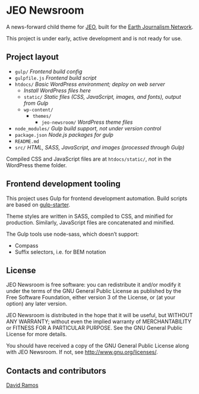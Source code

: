 # JEO Newsroom

A news-forward child theme for [JEO](http://oeco.github.io/jeo/), built for the [Earth Journalism Network](http://earthjournalism.net/).

This project is under early, active development and is not ready for use.

## Project layout

- `gulp/` _Frontend build config_
- `gulpfile.js` _Frontend build script_
- `htdocs/` _Basic WordPress environment; deploy on web server_
	- _Install WordPress files here_
	- `static/` _Static files (CSS, JavaScript, images, and fonts), output from 	Gulp_
	- `wp-content/`
		- `themes/`
			- `jeo-newsroom/` _WordPress theme files_
- `node_modules/` _Gulp build support, not under version control_
- `package.json` _Node.js packages for gulp_
- `README.md`
- `src/` _HTML, SASS, JavaScript, and images (processed through Gulp)_

Compiled CSS and JavaScript files are at `htdocs/static/`, *not* in the WordPress theme folder.

## Frontend development tooling

This project uses Gulp for frontend development automation. Build scripts are based on [gulp-starter](https://github.com/greypants/gulp-starter).

Theme styles are written in SASS, compiled to CSS, and minified for production. Similarly, JavaScript files are concatenated and minified.

The Gulp tools use node-sass, which doesn’t support:
- Compass
- Suffix selectors, i.e. for BEM notation

## License

JEO Newsroom is free software: you can redistribute it and/or modify
it under the terms of the GNU General Public License as published by
the Free Software Foundation, either version 3 of the License, or
(at your option) any later version.

JEO Newsroom is distributed in the hope that it will be useful,
but WITHOUT ANY WARRANTY; without even the implied warranty of
MERCHANTABILITY or FITNESS FOR A PARTICULAR PURPOSE.  See the
GNU General Public License for more details.

You should have received a copy of the GNU General Public License
along with JEO Newsroom.  If not, see <http://www.gnu.org/licenses/>.

## Contacts and contributors

[David Ramos](http://imaginaryterrain.com/)


